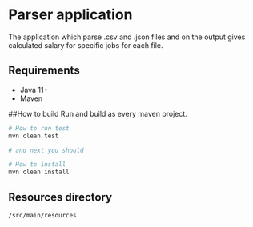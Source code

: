 # Parser application
The application which parse .csv and .json files 
and on the output gives calculated salary for specific jobs for each file.



## Requirements
* Java 11+
* Maven

##How to build
Run and build as every maven project.

```bash
# How to run test
mvn clean test

# and next you should

# How to install
mvn clean install
```

## Resources directory
```bash
/src/main/resources
```
